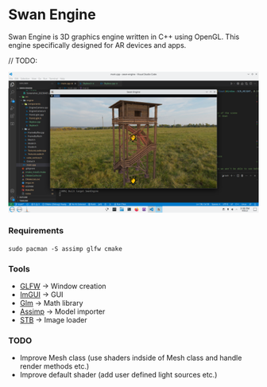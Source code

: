 # Swan Engine
Swan Engine is 3D graphics engine written in C++ using OpenGL. This engine specifically designed for AR devices and apps.

// TODO:

![Referance](https://raw.githubusercontent.com/nizamsaltan/swan-engine/main/resources/Screenshot_20230405.png)

### Requirements
`sudo pacman -S assimp glfw cmake` 


### Tools
- [GLFW](https://www.glfw.org/) -> Window creation
- [ImGUI](https://github.com/ocornut/imgui) -> GUI
- [Glm](https://github.com/g-truc/glm) -> Math library
- [Assimp](https://github.com/assimp/assimp) -> Model importer
- [STB](https://github.com/nothings/stb/blob/master/stb_image.h) -> Image loader

### TODO
- Improve Mesh class (use shaders indside of Mesh class and handle render methods etc.)
- Improve default shader (add user defined light sources etc.)